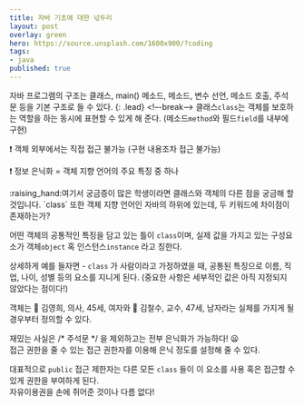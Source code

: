 ```yaml
---
title: 자바 기초에 대한 넋두리
layout: post
overlay: green
hero: https://source.unsplash.com/1600x900/?coding
tags:
- java
published: true
---
```


자바 프로그램의 구조는 클래스, main() 메소드, 메소드, 변수 선언, 메소드 호출, 주석문 등을 기본 구조로 들 수 있다.
{: .lead}
<!–-break-–>
클래스`class`는 객체를 보호하는 역할을 하는 동시에 표현할 수 있게 해 준다. (메소드`method`와 필드`field`를 내부에 구현)

:exclamation: 객체 외부에서는 직접 접근 불가능 (구현 내용조차 접근 불가능)

:exclamation: 정보 은닉화 = 객체 지향 언어의 주요 특징 중 하나

<div class="notice" markdown="1">
:raising_hand:여기서 궁금증이 많은 학생이라면 클래스와 객체의 다른 점을 궁금해 할 것입니다.
`class` 또한 객체 지향 언어인 자바의 하위에 있는데, 두 키워드에 차이점이 존재하는가? 

어떤 객체의 공통적인 특징을 담고 있는 틀이 `class`이며, 실제 값을 가지고 있는 구성요소가 객체`object` 혹 인스턴스`instance` 라고 칭한다. 

상세하게 예를 들자면 -   `class` 가 사람이라고 가정하였을 때, 공통된 특징으로 이름, 직업, 나이, 성별 등의 요소를 지니게 된다. (중요한 사항은 세부적인 값은 아직 지정되지 않았다는 점이다!) 

객체는 :woman: 김영희, 의사, 45세, 여자와 :man: 김철수, 교수, 47세, 남자라는 실체를 가지게 될 경우부터 정의할 수 있다.
</div>


재밌는 사실은 /* 주석문 */ 을 제외하고는 전부 은닉화가 가능하다!  :frowning: <br/>
접근 권한을 줄 수 있는 접근 권한자를 이용해 은닉 정도를 설정해 줄 수 있다. 

대표적으로 `public` 접근 제한자는 다른 모든 `class` 들이 이 요소를 사용 혹은 접근할 수 있게 권한을 부여하게 된다. <br />
자유이용권을 손에 쥐어준 것이나 다름 없다!